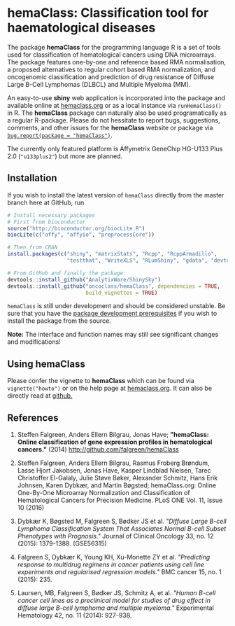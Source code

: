 hemaClass: Classification tool for haematological diseases
==========================================================

The package **hemaClass** for the programming language R is a set of tools used for classification of hematological cancers using DNA microarrays. The package features one-by-one and reference based RMA normalisation, a proposed alternatives to regular cohort based RMA normalization, and oncogenomic classification and prediction of drug resistance of Diffuse Large B-Cell Lymphomas (DLBCL) and Multiple Myeloma (MM).

An easy-to-use **shiny** web application is incorporated into the package and available online at [hemaclass.org](http://hemaclass.org) or as a local instance via `runHemaClass()` in R. The **hemaClass** package can naturally also be used programatically as a regular R-package.
Please do not hessitate to report bugs, suggestions, comments, and other issues for the **hemaClass** website or package via [`bug.report(package = "hemaClass")`](https://github.com/oncoclass/hemaclass/issues/new).

The currently only featured platform is Affymetrix GeneChip HG-U133 Plus 2.0 (`"u133plus2"`) but more are planned.

Installation
------------
If you wish to install the latest version of `hemaClass` directly from the master branch here at GitHub, run 

```r
# Install necessary packages
# First from bioconductor
source("http://bioconductor.org/biocLite.R")
biocLite(c("affy", "affyio", "preprocessCore"))

# Then from CRAN
install.packages(c("shiny", "matrixStats", "Rcpp", "RcppArmadillo", 
                   "testthat", "WriteXLS", "RLumShiny", "gdata", "devtools"))

# From GitHub and finally the package:
devtools::install_github("AnalytixWare/ShinySky")
devtools::install_github("oncoclass/hemaClass", dependencies = TRUE,
                         build_vignettes = TRUE)
```

`hemaClass` is still under development and should be considered unstable. Be sure that you have the [package development prerequisites](http://www.rstudio.com/ide/docs/packages/prerequisites) if you wish to install the package from the source.

**Note:** The interface and function names may still see significant changes and
modifications!


Using hemaClass
---------------
Please confer the vignette to **hemaClass** which can be found via `vignette("howto")` or on the help page at [hemaclass.org](http://hemaclass.org).
It can also be directly read at [github.](https://github.com/oncoclass/hemaClass/blob/master/vignettes/howto.Rmd)


References
----------

1. Steffen Falgreen, Anders Ellern Bilgrau, Jonas Have; **"hemaClass: Online classification of gene expression profiles in hematological cancers."** (2014) http://github.com/falgreen/hemaClass

2. Steffen Falgreen, Anders Ellern Bilgrau, Rasmus Froberg Brøndum, Lasse Hjort Jakobsen, Jonas Have, Kasper Lindblad Nielsen, Tarec Christoffer El-Galaly, Julie Støve Bøker, Alexander Schmitz, Hans Erik Johnsen, Karen Dybkær, and Martin Bøgsted; hemaClass.org: Online One-By-One Microarray Normalization and Classification of Hematological Cancers for Precision Medicine. PLoS ONE Vol. 11, Issue 10 (2016)
3. Dybkær K, Bøgsted M, Falgreen S, Bødker JS et al. *"Diffuse Large B-cell Lymphoma Classification System That Associates  Normal B-cell Subset Phenotypes with Prognosis."* Journal of Clinical Oncology 33, no. 12 (2015): 1379-1388. (GSE56315)
       
4. Falgreen S, Dybkær K, Young KH, Xu-Monette ZY et al. *"Predicting response to multidrug regimens in cancer patients using cell line experiments and regularised regression models."* BMC cancer 15, no. 1 (2015): 235.

5. Laursen, MB, Falgreen S, Bødker JS, Schmitz A, et al. *"Human B-cell cancer cell lines as a preclinical model for studies of drug effect in diffuse large B-cell lymphoma and multiple myeloma."* Experimental Hematology 42, no. 11 (2014): 927-938.

